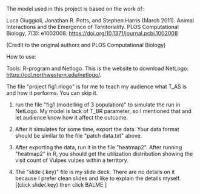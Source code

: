 The model used in this project is based on the work of:

Luca Giuggioli, Jonathan R. Potts, and Stephen Harris (March 2011). Animal Interactions and the Emergence of Territoriality. PLOS Computational Biology, 7(3): e1002008.
https://doi.org/10.1371/journal.pcbi.1002008

(Credit to the original authors and PLOS Computational Biology)



How to use:

Tools: R-program and Netlogo. This is the website to download NetLogo: https://ccl.northwestern.edu/netlogo/.

The file "project fig1.nlogo" is for me to teach my audience what T_AS is and how it performs. You can skip it.

1. run the file "fig1 (modelling of 3 population)" to simulate the run in NetLogo. My model is lack of T_BR parameter, so I mentioned that and let audience know how it affect the outcome.

2. After it simulates for some time, export the data. Your data format should be similar to the file "patch data.txt" above.

3. After exporting the data, run it in the file "heatmap2". After running "heatmap2" in R, you should get the utilization distribution showing the visit count of Vulpes vulpes within a territory.

4. The "slide (.key)" file is my slide deck. There are no details on it because I prefer clean slides and like to explain the details myself. [(click slide(.key) then click BALME ]

